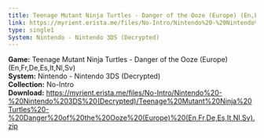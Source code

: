```yaml
---
title: Teenage Mutant Ninja Turtles - Danger of the Ooze (Europe) (En,Fr,De,Es,It,Nl,Sv)
link: https://myrient.erista.me/files/No-Intro/Nintendo%20-%20Nintendo%203DS%20(Decrypted)/Teenage%20Mutant%20Ninja%20Turtles%20-%20Danger%20of%20the%20Ooze%20(Europe)%20(En,Fr,De,Es,It,Nl,Sv).zip
type: single1
System: Nintendo - Nintendo 3DS (Decrypted)
---
```

<b>Game:</b> Teenage Mutant Ninja Turtles - Danger of the Ooze (Europe) (En,Fr,De,Es,It,Nl,Sv)<br>
<b>System:</b> Nintendo - Nintendo 3DS (Decrypted)<br>
<b>Collection:</b> No-Intro<br>
<b>Download:</b> https://myrient.erista.me/files/No-Intro/Nintendo%20-%20Nintendo%203DS%20(Decrypted)/Teenage%20Mutant%20Ninja%20Turtles%20-%20Danger%20of%20the%20Ooze%20(Europe)%20(En,Fr,De,Es,It,Nl,Sv).zip